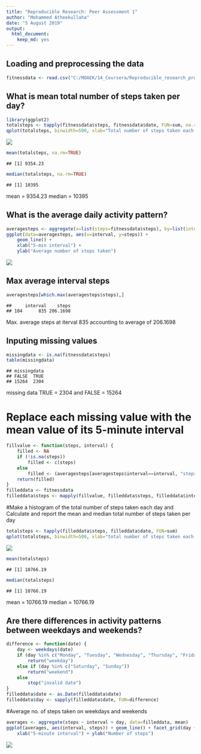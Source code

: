 ```yaml
---
title: "Reproducible Research: Peer Assessment 1"
author: "Mohammed Atheekullaha"
date: "5 August 2019"
output: 
  html_document: 
    keep_md: yes
---
```

## Loading and preprocessing the data

```r
fitnessdata <- read.csv("C:/MOAEK/14_Coursera/Reproducible_research_project1/activity.csv")
```

## What is mean total number of steps taken per day?

```r
library(ggplot2)
totalsteps <- tapply(fitnessdata$steps, fitnessdata$date, FUN=sum, na.rm=TRUE)
qplot(totalsteps, binwidth=500, xlab="Total number of steps taken each day")
```

![](PA1_template_files/figure-html/unnamed-chunk-2-1.png)<!-- -->

```r
mean(totalsteps, na.rm=TRUE)
```

```
## [1] 9354.23
```

```r
median(totalsteps, na.rm=TRUE)
```

```
## [1] 10395
```
mean = 9354.23
median = 10395

## What is the average daily activity pattern?

```r
averagesteps <- aggregate(x=list(steps=fitnessdata$steps), by=list(interval=fitnessdata$interval), FUN=mean, na.rm=TRUE)
ggplot(data=averagesteps, aes(x=interval, y=steps)) +
    geom_line() +
    xlab("5-min interval") +
    ylab("Average number of steps taken")
```

![](PA1_template_files/figure-html/unnamed-chunk-3-1.png)<!-- -->

## Max average interval steps

```r
averagesteps[which.max(averagesteps$steps),]
```

```
##     interval    steps
## 104      835 206.1698
```
Max. average steps at iterval 835 accounting to average of 206.1698

## Inputing missing values

```r
missingdata <- is.na(fitnessdata$steps)
table(missingdata)
```

```
## missingdata
## FALSE  TRUE 
## 15264  2304
```
missing data TRUE = 2304 and FALSE = 15264

# Replace each missing value with the mean value of its 5-minute interval

```r
fillvalue <- function(steps, interval) {
    filled <- NA
    if (!is.na(steps))
        filled <- c(steps)
    else
        filled <- (averagesteps[averagesteps$interval==interval, "steps"])
    return(filled)
}
filleddata <- fitnessdata
filleddata$steps <- mapply(fillvalue, filleddata$steps, filleddata$interval)
```

#Make a histogram of the total number of steps taken each day and Calculate and report the mean and median total number of steps taken per day

```r
totalsteps <- tapply(filleddata$steps, filleddata$date, FUN=sum)
qplot(totalsteps, binwidth=500, xlab="total number of steps taken each day")
```

![](PA1_template_files/figure-html/unnamed-chunk-7-1.png)<!-- -->

```r
mean(totalsteps)
```

```
## [1] 10766.19
```

```r
median(totalsteps)
```

```
## [1] 10766.19
```
mean = 10766.19
median = 10766.19

## Are there differences in activity patterns between weekdays and weekends?

```r
difference <- function(date) {
    day <- weekdays(date)
    if (day %in% c("Monday", "Tuesday", "Wednesday", "Thursday", "Friday"))
        return("weekday")
    else if (day %in% c("Saturday", "Sunday"))
        return("weekend")
    else
        stop("invalid date")
}
filleddata$date <- as.Date(filleddata$date)
filleddata$day <- sapply(filleddata$date, FUN=difference)
```
#Average no. of steps taken on weekdays and weekends

```r
averages <- aggregate(steps ~ interval + day, data=filleddata, mean)
ggplot(averages, aes(interval, steps)) + geom_line() + facet_grid(day ~ .) +
    xlab("5-minute interval") + ylab("Number of steps")
```

![](PA1_template_files/figure-html/unnamed-chunk-9-1.png)<!-- -->

